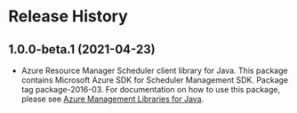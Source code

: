 # Release History

## 1.0.0-beta.1 (2021-04-23)

- Azure Resource Manager Scheduler client library for Java. This package contains Microsoft Azure SDK for Scheduler Management SDK.  Package tag package-2016-03. For documentation on how to use this package, please see [Azure Management Libraries for Java](https://aka.ms/azsdk/java/mgmt).
